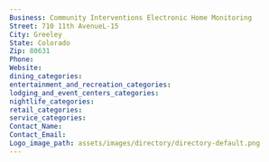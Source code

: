 ```yaml
---
Business: Community Interventions Electronic Home Monitoring
Street: 710 11th AvenueL-15
City: Greeley
State: Colorado
Zip: 80631
Phone: 
Website: 
dining_categories: 
entertainment_and_recreation_categories: 
lodging_and_event_centers_categories: 
nightlife_categories: 
retail_categories: 
service_categories: 
Contact_Name: 
Contact_Email: 
Logo_image_path: assets/images/directory/directory-default.png
---
```

